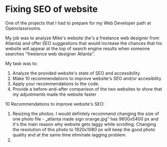 # Fixing SEO of website

One of the projects that I had to prepare for my Web Developer path at Openclassrooms. 

My job was to analyze Mike's website (he's a freelance web designer from Atlanta) and offer SEO suggestions that would increase  the chances that his website will appear at the top of search engine results when someone searches "freelance web designer Atlanta".

My task was to:
1) Analyze the provided website's state of SEO and accessibility.
2) Make 10 recommendations to improve website's SEO and/or accesibility
3) Apply your recommendations to the code.
4) Provide a before-and-after comparison of the two websites to show that my adjustments made the website faster



10 Recommendations to improve website's SEO:

1. Resizing the photos. I would defintely recommend changing the size of one photo file - „atlanta made sign orange.jpg” has 9600x5400 px and it's the main reason why website gets laggy while scrolling. Changing the resolution of this photo to 1920x1080 px will keep the good photo quality and at the same time eliminate lagging problem.
2. <title> tag has a . as a content. Since it's the most crucial tag in SEO positioning I would add here some keywords or a whole phrase that we try to rank for. For this matter I suggest adding „Mike | freelance web designer from Atlanta”.
3. Content in <meta name=”keywords”> is empty - it needs to be filled with some keywords. I suggest adding keywords such as: best, freelance web designer, Atlanta, design, web designer, web design”.
4. <meta name=”descrption”> tag has a content: „I'm Mike and your should hire me to build your website”. This phrase has a spelling mistake (avoid those if you want to make good and professional impression on your potential clients) and doesn't have the main keywords that we want to rank for, meaning „freelance web designer Atlanta”.
That's why I suggest changing it to „I'm a freelance web designer from Atlanta, passionate about graphic and web design”.
5. HTML code has more than one h1. We need to keep only one <h1> and change rest of them for, for example <h2>. I would keep the <h1> in the header part of the website - currently is has the content saying „I'm Mike”. I suggest changing it to „I'm Mike, freelance web designer from Atlanta” - this sentence has a whole phrase that we try to rank for.
6. h2 and p should have keywords or their synonyms. For example in most cases I would go for a phrase „web designer” instead of „website designer”, because it is more searched one according to KWFinder (service that helps speed up the process by calculation the amount of competition for keywords). Also I would suggest not to put same word several times in one sentence – I understand that Mike is trying to rank for certain keywords, but content of the website should be easy to follow and sound natural. For this matter I would for example change the sentence „I love Atlanta, my hometown, and want to see all Atlanta businesses succeed” to „I love Atlanta, and want to see all my hometown businesses succeed”
7. nav has an empty li tag. I would remove all the tags that are not used in any way.
8. 2nd navigation li is named „page2” – this name is also displayed on the web. I would change the name to „Contact”. „Page2” has no meaning for a reader, it doesn't say what is this page about.
9. Portfolio includes 4 pictures, but only one has an alt element (which anyway doesn't describe the content of the photo – alt=”3.jpg”). I suggest adding alt atributes to the rest of the photos and putting keywords in their descriptions wherever appropriate.
10. Mike's website is using minified versions of jquery, bootstrap and font-awesome. Changing those to CDN links will increase loading speed of a website.
  
